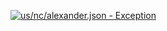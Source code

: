 [![us/nc/alexander.json - Exception](https://img.shields.io/badge/us/nc/alexander.json-Exception-red)](https://github.com/openaddresses/openaddresses/tree/master/sources/us/nc/alexander.json)